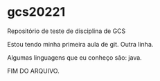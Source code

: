 # gcs20221
Repositório de teste de disciplina de GCS

Estou tendo minha primeira aula de git.
Outra linha.

Algumas linguagens que eu conheço são: java.

FIM DO ARQUIVO.
